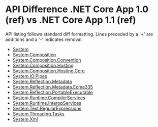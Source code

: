 # API Difference .NET Core App 1.0 (ref) vs .NET Core App 1.1 (ref)

API listing follows standard diff formatting. Lines preceded by a '+' are
additions and a '-' indicates removal.

* [System](1.0-1.1-api-diff_System.md)
* [System.Composition](1.0-1.1-api-diff_System.Composition.md)
* [System.Composition.Convention](1.0-1.1-api-diff_System.Composition.Convention.md)
* [System.Composition.Hosting](1.0-1.1-api-diff_System.Composition.Hosting.md)
* [System.Composition.Hosting.Core](1.0-1.1-api-diff_System.Composition.Hosting.Core.md)
* [System.IO.Pipes](1.0-1.1-api-diff_System.IO.Pipes.md)
* [System.Reflection.Metadata](1.0-1.1-api-diff_System.Reflection.Metadata.md)
* [System.Reflection.Metadata.Ecma335](1.0-1.1-api-diff_System.Reflection.Metadata.Ecma335.md)
* [System.Reflection.PortableExecutable](1.0-1.1-api-diff_System.Reflection.PortableExecutable.md)
* [System.Runtime.CompilerServices](1.0-1.1-api-diff_System.Runtime.CompilerServices.md)
* [System.Runtime.InteropServices](1.0-1.1-api-diff_System.Runtime.InteropServices.md)
* [System.Text.RegularExpressions](1.0-1.1-api-diff_System.Text.RegularExpressions.md)
* [System.Threading.Tasks](1.0-1.1-api-diff_System.Threading.Tasks.md)
* [System.Xml](1.0-1.1-api-diff_System.Xml.md)

